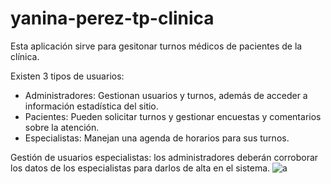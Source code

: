 # yanina-perez-tp-clinica

Esta aplicación sirve para gesitonar turnos médicos de pacientes de la clínica.

Existen 3 tipos de usuarios:
- Administradores: Gestionan usuarios y turnos, además de acceder a información estadística del sitio.
- Pacientes: Pueden solicitar turnos y gestionar encuestas y comentarios sobre la atención.
- Especialistas: Manejan una agenda de horarios para sus turnos.


Gestión de usuarios especialistas: los administradores deberán corroborar los datos de los especialistas para darlos de alta en el sistema.
![a](https://user-images.githubusercontent.com/44327217/202545311-6d5c46e9-dc4c-4da6-b8cc-863011fd9c3e.jpg)
